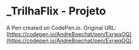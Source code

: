 # _TrilhaFlix - Projeto

A Pen created on CodePen.io. Original URL: [https://codepen.io/AndreBoechat/pen/ExrwqOQ](https://codepen.io/AndreBoechat/pen/ExrwqOQ).

